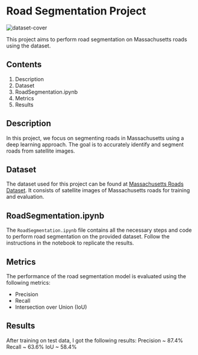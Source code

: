 # Road Segmentation Project
![dataset-cover](https://github.com/AtomJ2/RoadSegmentation/assets/42699170/c9c60467-997c-4c8a-8ab3-b35ac9b9ed33)


This project aims to perform road segmentation on Massachusetts roads using the dataset.

## Contents
1. Description
2. Dataset
3. RoadSegmentation.ipynb
4. Metrics
5. Results

## Description
In this project, we focus on segmenting roads in Massachusetts using a deep learning approach. The goal is to accurately identify and segment roads from satellite images.

## Dataset
The dataset used for this project can be found at [Massachusetts Roads Dataset](https://www.kaggle.com/datasets/balraj98/massachusetts-roads-dataset/code). It consists of satellite images of Massachusetts roads for training and evaluation.

## RoadSegmentation.ipynb
The `RoadSegmentation.ipynb` file contains all the necessary steps and code to perform road segmentation on the provided dataset. Follow the instructions in the notebook to replicate the results.

## Metrics
The performance of the road segmentation model is evaluated using the following metrics:
- Precision
- Recall
- Intersection over Union (IoU)

## Results
After training on test data, I got the following results:
Precision ~ 87.4%
Recall ~ 63.6%
IoU ~ 58.4%
